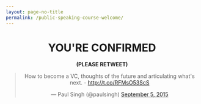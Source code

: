 ```yaml
---
layout: page-no-title
permalink: /public-speaking-course-welcome/
---
```


<h1 align="center"><strong>YOU'RE CONFIRMED</strong></h1>

<p align="center"><strong>(PLEASE RETWEET)</strong></p>

<blockquote align="center" class="twitter-tweet" lang="en"><p lang="en" dir="ltr">How to become a VC, thoughts of the future and articulating what&#39;s next. - <a href="http://t.co/RFMsO53ScS">http://t.co/RFMsO53ScS</a></p>&mdash; Paul Singh (@paulsingh) <a href="https://twitter.com/paulsingh/status/640205005849534465">September 5, 2015</a></blockquote> <script async src="//platform.twitter.com/widgets.js" charset="utf-8"></script>